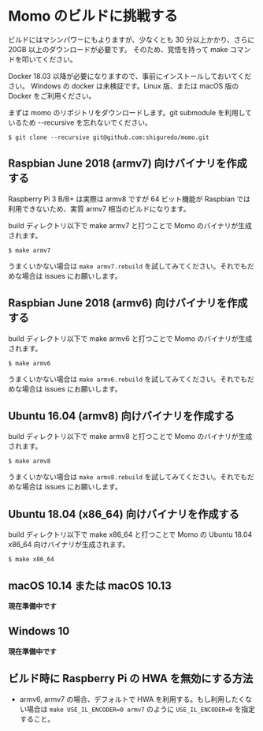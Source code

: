 # Momo のビルドに挑戦する

ビルドにはマシンパワーにもよりますが、少なくとも 30 分以上かかり、さらに 20GB 以上のダウンロードが必要です。
そのため、覚悟を持って make コマンドを叩いてください。

Docker 18.03 以降が必要になりますので、事前にインストールしておいてください。 Windows の docker は未検証です。Linux 版、または macOS 版の Docker をご利用ください。

まずは momo のリポジトリをダウンロードします。git submodule を利用しているため --recursive を忘れないでください。

```shell
$ git clone --recursive git@github.com:shiguredo/momo.git
```

## Raspbian June 2018 (armv7) 向けバイナリを作成する

Raspberry Pi 3 B/B+ は実際は armv8 ですが 64 ビット機能が Raspbian では利用できないため、実質 armv7 相当のビルドになります。

build ディレクトリ以下で make armv7 と打つことで Momo のバイナリが生成されます。

```shell
$ make armv7
```

うまくいかない場合は `make armv7.rebuild` を試してみてください。それでもだめな場合は issues にお願いします。

## Raspbian June 2018 (armv6) 向けバイナリを作成する

build ディレクトリ以下で make armv6 と打つことで Momo のバイナリが生成されます。

```shell
$ make armv6
```

うまくいかない場合は `make armv6.rebuild` を試してみてください。それでもだめな場合は issues にお願いします。

## Ubuntu 16.04 (armv8) 向けバイナリを作成する

build ディレクトリ以下で make armv8 と打つことで Momo のバイナリが生成されます。

```shell
$ make armv8
```

うまくいかない場合は `make armv8.rebuild` を試してみてください。それでもだめな場合は issues にお願いします。

## Ubuntu 18.04 (x86_64) 向けバイナリを作成する

build ディレクトリ以下で make x86_64 と打つことで Momo の Ubuntu 18.04 x86_64 向けバイナリが生成されます。

```shell
$ make x86_64
```

## macOS 10.14 または macOS 10.13

**現在準備中です**

## Windows 10

**現在準備中です**

## ビルド時に Raspberry Pi の HWA を無効にする方法

- armv6, armv7 の場合、デフォルトで HWA を利用する。もし利用したくない場合は `make USE_IL_ENCODER=0 armv7` のように `USE_IL_ENCODER=0` を指定すること。

